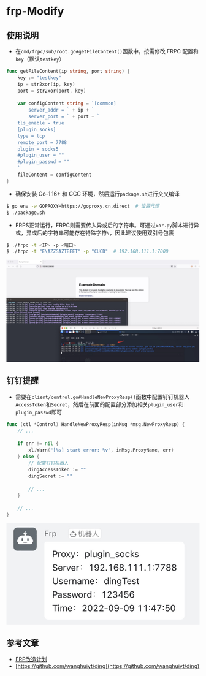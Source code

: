 # frp-Modify

## 使用说明
- 在`cmd/frpc/sub/root.go#getFileContent()`函数中，按需修改 FRPC 配置和`key`（默认`testkey`）

```Go
func getFileContent(ip string, port string) {
	key := "testkey"
	ip = str2xor(ip, key)
	port = str2xor(port, key)

	var configContent string = `[common]
        server_addr = ` + ip + `
        server_port = ` + port + `
	tls_enable = true 
	[plugin_socks]
	type = tcp
	remote_port = 7788
	plugin = socks5
	#plugin_user = ""
	#plugin_passwd = ""
	`
	fileContent = configContent
}

```

- 确保安装 Go-1.16+ 和 GCC 环境，然后运行`package.sh`进行交叉编译

```bash
$ go env -w GOPROXY=https://goproxy.cn,direct  # 设置代理
$ ./package.sh

```

- FRPS正常运行，FRPC则需要传入异或后的字符串。可通过`xor.py`脚本进行异或，异或后的字符串可能存在特殊字符`\`，因此建议使用双引号包裹

```bash
$ ./frpc -t <IP> -p <端口>
$ ./frpc -t "E\AZZSAZTBEET" -p "CUCD"  # 192.168.111.1:7000

```

![](./frp-1.jpg)

## 钉钉提醒
- 需要在`client/control.go#HandleNewProxyResp()`函数中配置钉钉机器人`AccessToken`和`Secret`，然后在前面的配置部分添加相关`plugin_user`和`plugin_passwd`即可

```GO
func (ctl *Control) HandleNewProxyResp(inMsg *msg.NewProxyResp) {
    // ...

	if err != nil {
		xl.Warn("[%s] start error: %v", inMsg.ProxyName, err)
	} else {
		// 配置钉钉机器人
		dingAccessToken := ""
		dingSecret := ""
        
        // ...
	}

    // ...
}

```

![](./frp-2.jpg)

## 参考文章
- [FRP改造计划](https://uknowsec.cn/posts/notes/FRP%E6%94%B9%E9%80%A0%E8%AE%A1%E5%88%92.html)
- [https://github.com/wanghuiyt/ding](https://github.com/wanghuiyt/ding)
